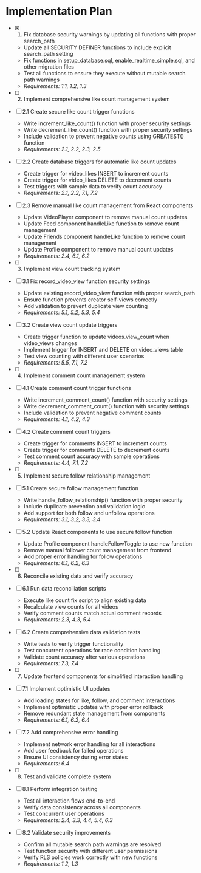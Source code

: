 # Implementation Plan

- [x] 1. Fix database security warnings by updating all functions with proper search_path







  - Update all SECURITY DEFINER functions to include explicit search_path setting
  - Fix functions in setup_database.sql, enable_realtime_simple.sql, and other migration files
  - Test all functions to ensure they execute without mutable search path warnings
  - _Requirements: 1.1, 1.2, 1.3_

- [ ] 2. Implement comprehensive like count management system
- [ ] 2.1 Create secure like count trigger functions
  - Write increment_like_count() function with proper security settings
  - Write decrement_like_count() function with proper security settings
  - Include validation to prevent negative counts using GREATEST() function
  - _Requirements: 2.1, 2.2, 2.3, 2.5_

- [ ] 2.2 Create database triggers for automatic like count updates
  - Create trigger for video_likes INSERT to increment counts
  - Create trigger for video_likes DELETE to decrement counts
  - Test triggers with sample data to verify count accuracy
  - _Requirements: 2.1, 2.2, 7.1, 7.2_

- [ ] 2.3 Remove manual like count management from React components
  - Update VideoPlayer component to remove manual count updates
  - Update Feed component handleLike function to remove count management
  - Update Friends component handleLike function to remove count management
  - Update Profile component to remove manual count updates
  - _Requirements: 2.4, 6.1, 6.2_

- [ ] 3. Implement view count tracking system
- [ ] 3.1 Fix record_video_view function security settings
  - Update existing record_video_view function with proper search_path
  - Ensure function prevents creator self-views correctly
  - Add validation to prevent duplicate view counting
  - _Requirements: 5.1, 5.2, 5.3, 5.4_

- [ ] 3.2 Create view count update triggers
  - Create trigger function to update videos.view_count when video_views changes
  - Implement trigger for INSERT and DELETE on video_views table
  - Test view counting with different user scenarios
  - _Requirements: 5.5, 7.1, 7.2_

- [ ] 4. Implement comment count management system
- [ ] 4.1 Create comment count trigger functions
  - Write increment_comment_count() function with security settings
  - Write decrement_comment_count() function with security settings
  - Include validation to prevent negative comment counts
  - _Requirements: 4.1, 4.2, 4.3_

- [ ] 4.2 Create comment count triggers
  - Create trigger for comments INSERT to increment counts
  - Create trigger for comments DELETE to decrement counts
  - Test comment count accuracy with sample operations
  - _Requirements: 4.4, 7.1, 7.2_

- [ ] 5. Implement secure follow relationship management
- [ ] 5.1 Create secure follow management function
  - Write handle_follow_relationship() function with proper security
  - Include duplicate prevention and validation logic
  - Add support for both follow and unfollow operations
  - _Requirements: 3.1, 3.2, 3.3, 3.4_

- [ ] 5.2 Update React components to use secure follow function
  - Update Profile component handleFollowToggle to use new function
  - Remove manual follower count management from frontend
  - Add proper error handling for follow operations
  - _Requirements: 6.1, 6.2, 6.3_

- [ ] 6. Reconcile existing data and verify accuracy
- [ ] 6.1 Run data reconciliation scripts
  - Execute like count fix script to align existing data
  - Recalculate view counts for all videos
  - Verify comment counts match actual comment records
  - _Requirements: 2.3, 4.3, 5.4_

- [ ] 6.2 Create comprehensive data validation tests
  - Write tests to verify trigger functionality
  - Test concurrent operations for race condition handling
  - Validate count accuracy after various operations
  - _Requirements: 7.3, 7.4_

- [ ] 7. Update frontend components for simplified interaction handling
- [ ] 7.1 Implement optimistic UI updates
  - Add loading states for like, follow, and comment interactions
  - Implement optimistic updates with proper error rollback
  - Remove redundant state management from components
  - _Requirements: 6.1, 6.2, 6.4_

- [ ] 7.2 Add comprehensive error handling
  - Implement network error handling for all interactions
  - Add user feedback for failed operations
  - Ensure UI consistency during error states
  - _Requirements: 6.4_

- [ ] 8. Test and validate complete system
- [ ] 8.1 Perform integration testing
  - Test all interaction flows end-to-end
  - Verify data consistency across all components
  - Test concurrent user operations
  - _Requirements: 2.4, 3.3, 4.4, 5.4, 6.3_

- [ ] 8.2 Validate security improvements
  - Confirm all mutable search path warnings are resolved
  - Test function security with different user permissions
  - Verify RLS policies work correctly with new functions
  - _Requirements: 1.2, 1.3_
